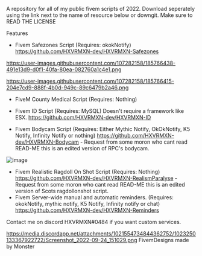 A repository for all of my public fivem scripts of 2022.
Download seperately using the link next to the name of resource below or downgit.
Make sure to READ THE LICENSE

Features  
  
  - Fivem Safezones Script (Requires: okokNotify)
    https://github.com/HXVRMXN-dev/HXVRMXN-Safezones
 
  https://user-images.githubusercontent.com/107282158/185766438-491e13d9-d0f1-40fa-80ea-082760a1c4e1.png


  https://user-images.githubusercontent.com/107282158/185766415-204e7cd9-888f-4b0d-949c-89c6479b2a46.png

  
  - FiveM County Medical Script (Requires: Nothing)
 
 
 - Fivem ID Script (Requires: MySQL) Doesn't require a framework like ESX.
  https://github.com/HXVRMXN-dev/HXVRMXN-ID
  
 
 
 
 - Fivem Bodycam Script (Requires: Either Mythic Notify, OkOkNotify, K5 Notify, Infinity Notify or nothing)
https://github.com/HXVRMXN-dev/HXVRMXN-Bodycam
           - Request from some moron who cant read READ-ME this is an edited version of RPC's bodycam. 

![image](https://user-images.githubusercontent.com/107282158/185765783-7a92a0d0-32cf-458e-91e6-3adeff741847.png)
 



- Fivem Realistic Ragdoll On Shot Script (Requires: Nothing)
  https://github.com/HXVRMXN-dev/HXVRMXN-RealismParalyse
      - Request from some moron who cant read READ-ME this is an edited version of Scots ragdollonshot script. 
- Fivem Server-wide manual and automatic reminders.  (Requires: okokNotify, mythic notify, K5 Notify, Infinity notify or chat)
  https://github.com/HXVRMXN-dev/HXVRMXN-Reminders

Contact me on discord HXVRMXN#0484 if you want custom services.


https://media.discordapp.net/attachments/1021554734844362752/1023250133367922722/Screenshot_2022-09-24_151029.png
FivemDesigns made by Monster
